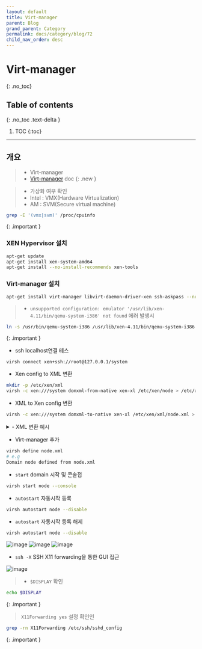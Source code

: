 ```yaml
---
layout: default
title: Virt-manager
parent: Blog
grand_parent: Category
permalink: docs/category/blog/72
child_nav_order: desc
---
```

# Virt-manager
{: .no_toc}

## Table of contents
{: .no_toc .text-delta }

1. TOC
{:toc}

---
## 개요

> - Virt-manager
> - [Virt-manager]([https://learn.microsoft.com/ko-kr/windows-server/administration/openssh/openssh_install_firstuse](https://virt-manager.org/)) doc
{: .new }


> -  가상화 여부 확인
> - Intel : VMX(Hardware Virtualization)
> - AM : SVM(Secure virtual machine)
```bash
grep -E '(vmx|svm)' /proc/cpuinfo
```
>
{: .important }

### XEN Hypervisor 설치

```bash
apt-get update
apt-get install xen-system-amd64
apt-get install --no-install-recommends xen-tools
```

### Virt-manager 설치

```bash
apt-get install virt-manager libvirt-daemon-driver-xen ssh-askpass --no-install-recommends
```
> - `unsupported configuration: emulator '/usr/lib/xen-4.11/bin/qemu-system-i386' not found` 에러 발생시
>
```bash
ln -s /usr/bin/qemu-system-i386 /usr/lib/xen-4.11/bin/qemu-system-i386
```
>
{: .important }

- ssh localhost연결 테스

```
virsh connect xen+ssh://root@127.0.0.1/system
```

- Xen config to XML 변환

```bash
mkdir -p /etc/xen/xml
virsh -c xen:///system domxml-from-native xen-xl /etc/xen/node > /etc/xen/xml/node.xml
```

- XML to Xen config 변환

```bash
virsh -c xen:///system domxml-to-native xen-xl /etc/xen/xml/node.xml > /etc/xen/node
```

<details markdown="block">
  <summary>
- XML 변환 예시
  </summary>
  {: .text-delta }
```
e.g node.xml
<domain type='xen'>
  <name>node</name>
  <uuid>a4c87760-529a-4c5a-bc59-1a4f7c724dcc</uuid>
  <memory unit='KiB'>2097152</memory>
  <currentMemory unit='KiB'>1048576</currentMemory>
  <vcpu placement='static'>2</vcpu>
  <bootloader>pygrub</bootloader>
  <os>
    <type arch='x86_64' machine='xenpv'>linux</type>
    <cmdline>/dev/xvda1 iommu=1</cmdline>
  </os>
  <clock offset='utc' adjustment='reset'/>
  <on_poweroff>destroy</on_poweroff>
  <on_reboot>restart</on_reboot>
  <on_crash>restart</on_crash>
  <devices>
    <disk type='file' device='disk'>
      <driver name='qemu' type='raw'/>
      <source file='/dev/Disks/node-swap'/>
      <target dev='xvda1' bus='xen'/>
    </disk>
    <disk type='file' device='disk'>
      <driver name='qemu' type='raw'/>
      <source file='/dev/Disks/node-disk'/>
      <target dev='xvda2' bus='xen'/>
    </disk>
    <controller type='xenbus' index='0'/>
    <interface type='bridge'>
      <mac address='00:00:00:00:00:00'/>
      <source bridge='xenbr0'/>
    </interface>
    <console type='pty'>
      <target type='xen' port='0'/>
    </console>
    <input type='mouse' bus='xen'/>
    <input type='keyboard' bus='xen'/>
    <memballoon model='xen'/>
  </devices>
</domain>
```
</details>

- Virt-manager 추가

```bash
virsh define node.xml
# e.g 
Domain node defined from node.xml
```

- `start` domain 시작 및 콘솔접

```bash
virsh start node --console
```

- `autostart` 자동시작 등록

```bash
virsh autostart node --disable
```

- `autostart` 자동시작 등록 해제

```bash
virsh autostart node --disable
```

![image](https://github.com/heaths2/heaths2.github.io/assets/36792594/b26c816a-c4f7-411e-9d4b-67c548d9943d)
![image](https://github.com/heaths2/heaths2.github.io/assets/36792594/dc1eca3c-dda8-4e1c-9316-923c183c18b5)
![image](https://github.com/heaths2/heaths2.github.io/assets/36792594/9dadaed8-70b5-4037-bc40-cb20310f04ef)

- `ssh -X` SSH X11 forwarding을 통한 GUI 접근

![image](https://github.com/heaths2/heaths2.github.io/assets/36792594/5715c0a2-f39f-4d34-a1f9-13376896b6e6)


> - `$DISPLAY` 확인
```bash
echo $DISPLAY
```
>
{: .important }


> `X11Forwarding yes` 설정 확인인
```bash
grep -rn X11Forwarding /etc/ssh/sshd_config
```
>
{: .important }
